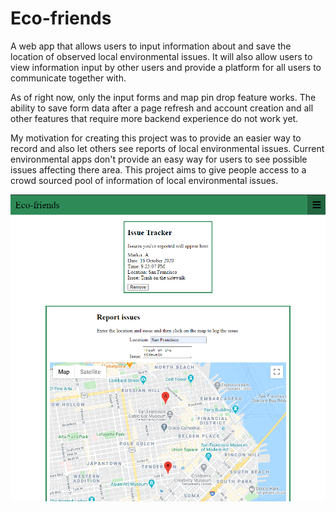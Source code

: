 # Eco-friends
A web app that allows users to input information about and save the location of observed local environmental issues. It will also allow users to view information input by other users and provide a platform for all users to communicate together with.

As of right now, only the input forms and map pin drop feature works. The ability to save form data after a page refresh and account creation and all other features that require more backend experience do not work yet.

My motivation for creating this project was to provide an easier way to record and also let others see reports of local environmental issues. Current environmental apps don't provide an easy way for users to see possible issues affecting there area. This project aims to give people access to a crowd sourced pool of information of local environmental issues.

![Screenshot 1](/resources/images/site-screenshot.png "Default page without inputs")